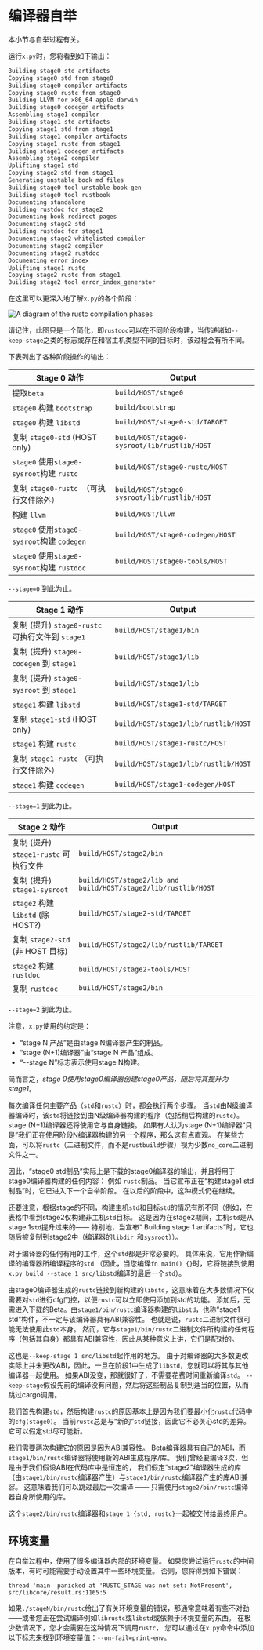 # 编译器自举

本小节与自举过程有关。

运行`x.py`时，您将看到如下输出：

```txt
Building stage0 std artifacts
Copying stage0 std from stage0
Building stage0 compiler artifacts
Copying stage0 rustc from stage0
Building LLVM for x86_64-apple-darwin
Building stage0 codegen artifacts
Assembling stage1 compiler
Building stage1 std artifacts
Copying stage1 std from stage1
Building stage1 compiler artifacts
Copying stage1 rustc from stage1
Building stage1 codegen artifacts
Assembling stage2 compiler
Uplifting stage1 std
Copying stage2 std from stage1
Generating unstable book md files
Building stage0 tool unstable-book-gen
Building stage0 tool rustbook
Documenting standalone
Building rustdoc for stage2
Documenting book redirect pages
Documenting stage2 std
Building rustdoc for stage1
Documenting stage2 whitelisted compiler
Documenting stage2 compiler
Documenting stage2 rustdoc
Documenting error index
Uplifting stage1 rustc
Copying stage2 rustc from stage1
Building stage2 tool error_index_generator
```

在这里可以更深入地了解`x.py`的各个阶段：

<img alt="A diagram of the rustc compilation phases" src="../img/rustc_stages.svg" class="center" />

请记住，此图只是一个简化，即`rustdoc`可以在不同阶段构建，当传递诸如`--keep-stage`之类的标志或存在和宿主机类型不同的目标时，该过程会有所不同。

下表列出了各种阶段操作的输出：

| Stage 0 动作                                | Output                                       |
| ------------------------------------------- | -------------------------------------------- |
| 提取`beta`                                  | `build/HOST/stage0`                          |
| `stage0` 构建 `bootstrap`                   | `build/bootstrap`                            |
| `stage0` 构建 `libstd`                      | `build/HOST/stage0-std/TARGET`               |
| 复制 `stage0-std` (HOST only)               | `build/HOST/stage0-sysroot/lib/rustlib/HOST` |
| `stage0` 使用`stage0-sysroot`构建 `rustc`   | `build/HOST/stage0-rustc/HOST`               |
| 复制 `stage0-rustc `（可执行文件除外）      | `build/HOST/stage0-sysroot/lib/rustlib/HOST` |
| 构建 `llvm`                                 | `build/HOST/llvm`                            |
| `stage0` 使用`stage0-sysroot`构建 `codegen` | `build/HOST/stage0-codegen/HOST`             |
| `stage0` 使用`stage0-sysroot`构建 `rustdoc` | `build/HOST/stage0-tools/HOST`               |

`--stage=0` 到此为止。

| Stage 1 动作                                     | Output                               |
| ------------------------------------------------ | ------------------------------------ |
| 复制 (提升) `stage0-rustc` 可执行文件到 `stage1` | `build/HOST/stage1/bin`              |
| 复制 (提升) `stage0-codegen` 到 `stage1`         | `build/HOST/stage1/lib`              |
| 复制 (提升) `stage0-sysroot` 到 `stage1`         | `build/HOST/stage1/lib`              |
| `stage1` 构建 `libstd`                           | `build/HOST/stage1-std/TARGET`       |
| 复制 `stage1-std` (HOST only)                    | `build/HOST/stage1/lib/rustlib/HOST` |
| `stage1` 构建 `rustc`                            | `build/HOST/stage1-rustc/HOST`       |
| 复制 `stage1-rustc` （可执行文件除外）           | `build/HOST/stage1/lib/rustlib/HOST` |
| `stage1` 构建 `codegen`                          | `build/HOST/stage1-codegen/HOST`     |

`--stage=1` 到此为止。

| Stage 2 动作                          | Output                                                       |
| ------------------------------------- | ------------------------------------------------------------ |
| 复制 (提升) `stage1-rustc` 可执行文件 | `build/HOST/stage2/bin`                                      |
| 复制 (提升) `stage1-sysroot`          | `build/HOST/stage2/lib and build/HOST/stage2/lib/rustlib/HOST` |
| `stage2` 构建 `libstd` (除 HOST?)     | `build/HOST/stage2-std/TARGET`                               |
| 复制 `stage2-std` (非 HOST 目标)      | `build/HOST/stage2/lib/rustlib/TARGET`                       |
| `stage2` 构建 `rustdoc`               | `build/HOST/stage2-tools/HOST`                               |
| 复制 `rustdoc`                        | `build/HOST/stage2/bin`                                      |

`--stage=2` 到此为止。

注意，`x.py`使用的约定是：

- “stage N 产品”是由stage N编译器产生的制品。
- “stage (N+1)编译器”由“stage N 产品”组成。
- “--stage N”标志表示使用stage N构建。

简而言之，_stage 0使用stage0编译器创建stage0产品，随后将其提升为stage1_。

每次编译任何主要产品（`std`和`rustc`）时，都会执行两个步骤。
当`std`由N级编译器编译时，该`std`将链接到由N级编译器构建的程序（包括稍后构建的`rustc`）。 stage (N+1)编译器还将使用它与自身链接。
如果有人认为stage (N+1)编译器“只是”我们正在使用阶段N编译器构建的另一个程序，那么这有点直观。 
在某些方面，可以将`rustc`（二进制文件，而不是`rustbuild`步骤）视为少数`no_core`二进制文件之一。

因此，“stage0 std制品”实际上是下载的stage0编译器的输出，并且将用于stage0编译器构建的任何内容：
例如 `rustc`制品。 当它宣布正在“构建stage1 std制品”时，它已进入下一个自举阶段。 在以后的阶段中，这种模式仍在继续。

还要注意，根据stage的不同，构建主机`std`和目标`std`的情况有所不同（例如，在表格中看到stage2仅构建非主机`std`目标。
这是因为在stage2期间，主机`std`是从stage 1`std`提升过来的——
特别地，当宣布“ Building stage 1 artifacts”时，它也随后被复制到stage2中（编译器的`libdir `和`sysroot`））。

对于编译器的任何有用的工作，这个`std`都是非常必要的。
具体来说，它用作新编译的编译器所编译程序的`std`
（因此，当您编译`fn main() {}`时，它将链接到使用`x.py build --stage 1 src/libstd`编译的最后一个`std`）。

由stage0编译器生成的`rustc`链接到新构建的`libstd`，这意味着在大多数情况下仅需要对`std`进行cfg门控，以便`rustc`可以立即使用添加到std的功能。
添加后，无需进入下载的Beta。由`stage1/bin/rustc`编译器构建的`libstd`，也称“stage1 std”构件，不一定与该编译器具有ABI兼容性。
也就是说，`rustc`二进制文件很可能无法使用此`std`本身。
然而，它与`stage1/bin/rustc`二进制文件所构建的任何程序（包括其自身）都具有ABI兼容性，因此从某种意义上讲，它们是配对的。

这也是`--keep-stage 1 src/libstd`起作用的地方。 
由于对编译器的大多数更改实际上并未更改ABI，因此，一旦在阶段1中生成了`libstd`，您就可以将其与其他编译器一起使用。
如果ABI没变，那就很好了，不需要花费时间重新编译`std`。
`--keep-stage`假设先前的编译没有问题，然后将这些制品复制到适当的位置，从而跳过cargo调用。

我们首先构建`std`，然后构建`rustc`的原因基本上是因为我们要最小化`rustc`代码中的`cfg(stage0)`。
当前`rustc`总是与“新的”`std`链接，因此它不必关心std的差异。它可以假定std尽可能新。

我们需要两次构建它的原因是因为ABI兼容性。 Beta编译器具有自己的ABI，而`stage1/bin/rustc`编译器将使用新的ABI生成程序/库。
我们曾经要编译3次，但是由于我们假设ABI在代码库中是恒定的，
我们假定“stage2”编译器生成的库（由`stage1/bin/rustc`编译器产生）与`stage1/bin/rustc`编译器产生的库ABI兼容。
这意味着我们可以跳过最后一次编译 —— 只需使用`stage2/bin/rustc`编译器自身所使用的库。

这个`stage2/bin/rustc`编译器和`stage 1 {std, rustc}`一起被交付给最终用户。

## 环境变量

在自举过程中，使用了很多编译器内部的环境变量。 如果您尝试运行`rustc`的中间版本，有时可能需要手动设置其中一些环境变量。 否则，您将得到如下错误：

```text
thread 'main' panicked at 'RUSTC_STAGE was not set: NotPresent', src/libcore/result.rs:1165:5
```

如果`./stageN/bin/rustc`给出了有关环境变量的错误，那通常意味着有些不对劲
——或者您正在尝试编译例如`librustc`或`libstd`或依赖于环境变量的东西。 在极少数情况下，您才会需要在这种情况下调用`rustc`，
您可以通过在`x.py`命令中添加以下标志来找到环境变量值：`--on-fail=print-env`。